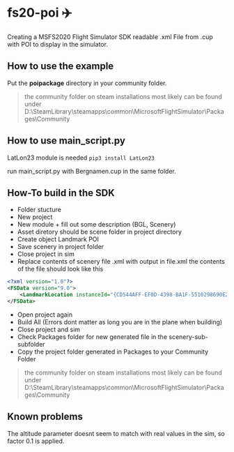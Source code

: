 # fs20-poi :airplane:
Creating a MSFS2020 Flight Simulator SDK readable .xml File from .cup with POI to display in the simulator.

## How to use the example
Put the **poipackage** directory in your community folder.
> the community folder on steam installations most likely can be found under D:\SteamLibrary\steamapps\common\MicrosoftFlightSimulator\Packages\Community
## How to use main_script.py
LatLon23 module is needed `pip3 install LatLon23`

run main_script.py with Bergnamen.cup in the same folder.
## How-To build in the SDK
- Folder stucture
- New project
- New module + fill out some description (BGL, Scenery)
- Asset diretory should be scene folder in project directory
- Create object Landmark POI
- Save scenery in project folder
- Close project in sim
- Replace contents of scenery file .xml with output in file.xml
the contents of the file should look like this
```xml
<?xml version="1.0"?>
<FSData version="9.0">
	<LandmarkLocation instanceId="{CD544AFF-EF0D-4398-BA1F-5510298690E2}" type="POI" name="Zugspitzetest" lat="47.42111976520967" lon="10.98492037240454" alt="2913.99726566113532"/>
</FSData>
```
- Open project again
- Build All (Errors dont matter as long you are in the plane when building)
- Close project and sim
- Check Packages folder for new generated file in the scenery-sub-subfolder
- Copy the project folder generated in Packages to your Community Folder
> the community folder on steam installations most likely can be found under D:\SteamLibrary\steamapps\common\MicrosoftFlightSimulator\Packages\Community

## Known problems
The altitude parameter doesnt seem to match with real values in the sim, so factor 0.1 is applied.
